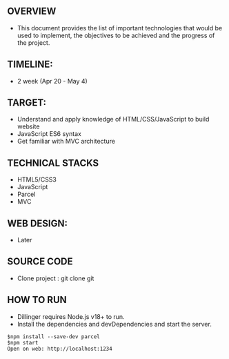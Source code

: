 ## OVERVIEW

- This document provides the list of important technologies that would be used to implement, the objectives to be achieved and the progress of the project.

## TIMELINE:

- 2 week (Apr 20 - May 4)

## TARGET:

- Understand and apply knowledge of HTML/CSS/JavaScript to build website
- JavaScript ES6 syntax
- Get familiar with MVC architecture

## TECHNICAL STACKS

- HTML5/CSS3
- JavaScript
- Parcel
- MVC

## WEB DESIGN:

- Later

## SOURCE CODE

- Clone project : git clone git

## HOW TO RUN

- Dillinger requires Node.js v18+ to run.
- Install the dependencies and devDependencies and start the server.

```
$npm install --save-dev parcel
$npm start
Open on web: http://localhost:1234
```